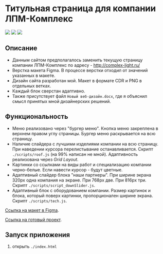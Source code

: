 # Титульная страница для компании ЛПМ-Комплекс

![](https://shields.io/badge/-HTML-orange) 
![](https://shields.io/badge/-CSS-blue)
![](https://shields.io/badge/-JavaScript-yellow)

## Описание
* Данным сайтом предполагалось заменить текущую страницу компании ЛПМ-Комплекс по адресу - http://complex-light.ru/ 
* Верстка макета Figma. В процессе верстки отходил от значений указанных в макете. 
* Дизайн сайта разработан мой. Макет в формате CDR и PNG в отдельных ветках.
* Каждый блок сверстан адаптивно. 
* Также присутствует файл `Новый веб-дизайн.docx`, где я объяснил смысл принятых мной дизайнерских решений. 

## Функциональность
* Меню реализовано через "бургер меню". Кнопка меню закреплена в верхнем правом углу страницы. Бургер меню раскрывается на всю страницу.
* Наличие слайдера с лучшими изделиями компании на всю страницу. При наведении курсора перелистывание останавливается. Скрипт `./scripts/roof.js` (на 99% написан не мной). Адаптивность реализована через *Grid Layout*.
* Картинки со ссылками на виды работ и специализацию компании черно-белые. Если навести курсор - будут цветные.
* Адаптивный слайдер блока "наши партнеры". При ширине экрана 320px одна компания на экране. При 768px две. При 816px три. Скрипт `./scripts/script_downSlider.js`. 
* Адаптивный блок с оборудованием компании. Размер картинок и блока, который поверх картинки, пропорционален ширине экрана. Скрипт `./scripts/tech.js`.

[Ссылка на макет в Figma](https://www.figma.com/file/6Cusjy39hADuiTcmojrFud/Main-2?node-id=0%3A1).

[Ссылка на готовый проект](https://tyt34.github.io/lpm-komplex/).

## Запуск приложения
1. открыть `./index.html`
